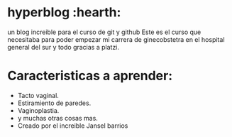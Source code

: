 # hyperblog  :hearth:
un blog increible para el curso de git y github
Este es el curso que necesitaba para poder empezar mi carrera de ginecobstetra en el hospital general del sur y todo gracias a platzi.

# Caracteristicas a aprender:
- Tacto vaginal.
- Estiramiento de paredes.
- Vaginoplastia.
- y muchas otras cosas mas.
- Creado por el increible Jansel barrios

